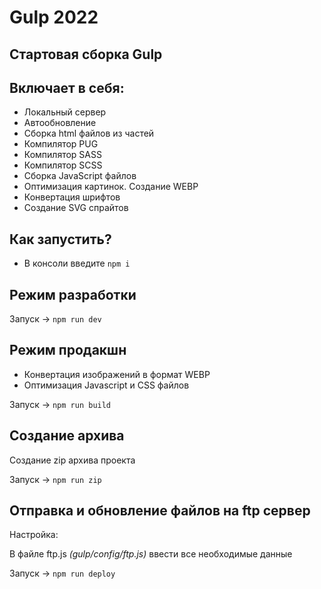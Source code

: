 # Gulp 2022

## Стартовая сборка Gulp

## Включает в себя:

- Локальный сервер
- Автообновление
- Сборка html файлов из частей
- Компилятор PUG
- Компилятор SASS
- Компилятор SCSS
- Сборка JavaScript файлов
- Оптимизация картинок. Создание WEBP
- Конвертация шрифтов
- Создание SVG спрайтов

## Как запустить?

- В консоли введите <code>npm i</code>

## Режим разработки

 Запуск -> <code>npm run dev</code>

## Режим продакшн

- Конвертация изображений в формат WEBP
- Оптимизация Javascript и CSS файлов

Запуск -> <code>npm run build</code>

## Создание архива

Создание zip архива проекта

Запуск -> <code>npm run zip</code>

## Отправка и обновление файлов на ftp сервер

Настройка:

В файле ftp.js <i>(gulp/config/ftp.js)</i> ввести все необходимые данные

Запуск -> <code>npm run deploy</code>
